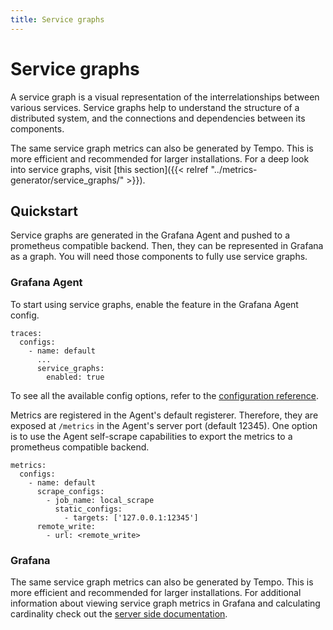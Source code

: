 ```yaml
---
title: Service graphs
---
```


# Service graphs

A service graph is a visual representation of the interrelationships between various services.
Service graphs help to understand the structure of a distributed system,
and the connections and dependencies between its components.

The same service graph metrics can also be generated by Tempo.
This is more efficient and recommended for larger installations.
For a deep look into service graphs, visit [this section]({{< relref "../metrics-generator/service_graphs/" >}}).

## Quickstart

Service graphs are generated in the Grafana Agent and pushed to a prometheus compatible backend.
Then, they can be represented in Grafana as a graph.
You will need those components to fully use service graphs.

### Grafana Agent

To start using service graphs, enable the feature in the Grafana Agent config.

```
traces:
  configs:
    - name: default
      ...
      service_graphs:
        enabled: true
```

To see all the available config options, refer to the [configuration reference](https://grafana.com/docs/agent/latest/configuration/traces-config/).

Metrics are registered in the Agent's default registerer.
Therefore, they are exposed at `/metrics` in the Agent's server port (default 12345).
One option is to use the Agent self-scrape capabilities to export the metrics to a prometheus compatible backend.

```
metrics:
  configs:
    - name: default
      scrape_configs:
        - job_name: local_scrape
          static_configs:
            - targets: ['127.0.0.1:12345']
      remote_write:
        - url: <remote_write>
```

### Grafana

The same service graph metrics can also be generated by Tempo.
This is more efficient and recommended for larger installations.
For additional information about viewing service graph metrics in Grafana and calculating cardinality check out the [server side documentation](../../server_side_metrics/service_graphs#grafana).
